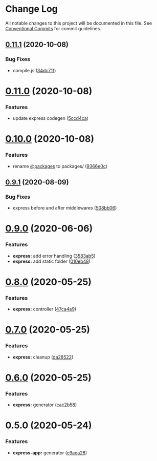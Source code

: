 # Change Log

All notable changes to this project will be documented in this file.
See [Conventional Commits](https://conventionalcommits.org) for commit guidelines.

## [0.11.1](https://github.com/dcai/common-packages/compare/@friendlyrobot/generator-express-app@0.11.0...@friendlyrobot/generator-express-app@0.11.1) (2020-10-08)


### Bug Fixes

* compile.js ([34dc71f](https://github.com/dcai/common-packages/commit/34dc71f45d1c26c13ffbdb3b4f1278dd1846131b))





# [0.11.0](https://github.com/dcai/common-packages/compare/@friendlyrobot/generator-express-app@0.10.0...@friendlyrobot/generator-express-app@0.11.0) (2020-10-08)


### Features

* update express codegen ([5ccd4ca](https://github.com/dcai/common-packages/commit/5ccd4caffbb1ddf19b85dcd983be6c68cf4e7f37))





# [0.10.0](https://github.com/dcai/common-packages/compare/@friendlyrobot/generator-express-app@0.9.1...@friendlyrobot/generator-express-app@0.10.0) (2020-10-08)


### Features

* rename [@packages](https://github.com/packages) to packages/ ([9366e0c](https://github.com/dcai/common-packages/commit/9366e0c2274b320eca03609296f260c84eefc76f))





## [0.9.1](https://github.com/dcai/common-packages/compare/@friendlyrobot/generator-express-app@0.9.0...@friendlyrobot/generator-express-app@0.9.1) (2020-08-09)


### Bug Fixes

* express before and after middlewares ([508bb06](https://github.com/dcai/common-packages/commit/508bb0676dd775652ebe4f548d9eb41ee52f0dad))





# [0.9.0](https://github.com/dcai/common-packages/compare/@friendlyrobot/generator-express-app@0.8.0...@friendlyrobot/generator-express-app@0.9.0) (2020-06-06)


### Features

* **express:** add error handling ([3583ab5](https://github.com/dcai/common-packages/commit/3583ab53b03b53c3bbefa7456978f22df3cf008a))
* **express:** add static folder ([010eb48](https://github.com/dcai/common-packages/commit/010eb48f0a053889393f1cd6ef97c673c466b211))





# [0.8.0](https://github.com/dcai/common-packages/compare/@friendlyrobot/generator-express-app@0.7.0...@friendlyrobot/generator-express-app@0.8.0) (2020-05-25)


### Features

* **express:** controller ([47ca4a9](https://github.com/dcai/common-packages/commit/47ca4a90f7aeec8d6ed1924190ff721945774412))





# [0.7.0](https://github.com/dcai/common-packages/compare/@friendlyrobot/generator-express-app@0.6.0...@friendlyrobot/generator-express-app@0.7.0) (2020-05-25)


### Features

* **express:** cleanup ([da28522](https://github.com/dcai/common-packages/commit/da285222c989ddedef9b2ced87fa20caf4bfa156))





# [0.6.0](https://github.com/dcai/common-packages/compare/@friendlyrobot/generator-express-app@0.5.0...@friendlyrobot/generator-express-app@0.6.0) (2020-05-25)


### Features

* **express:** generator ([cac2b58](https://github.com/dcai/common-packages/commit/cac2b58b78bfb6c8250125ae0ba23c54ffdc5031))





# 0.5.0 (2020-05-24)


### Features

* **express-app:** generator ([c9aea28](https://github.com/dcai/common-packages/commit/c9aea28))
